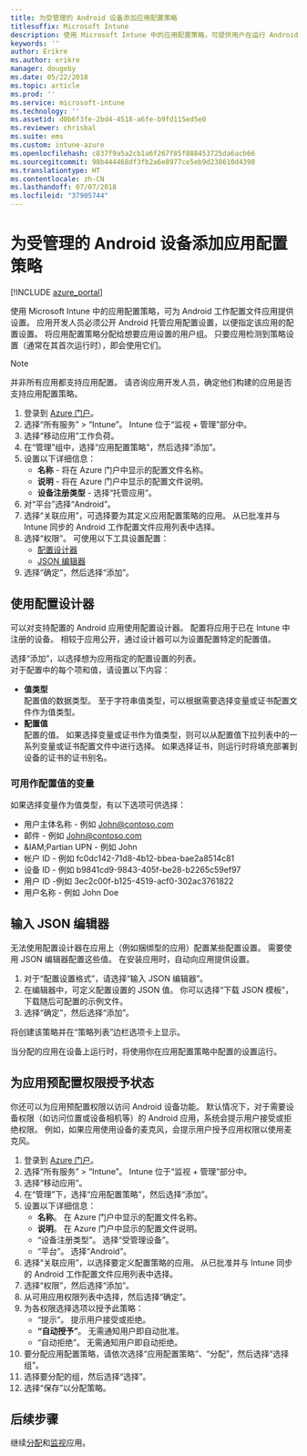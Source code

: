 ```yaml
---
title: 为受管理的 Android 设备添加应用配置策略
titlesuffix: Microsoft Intune
description: 使用 Microsoft Intune 中的应用配置策略，可提供用户在运行 Android 工作配置文件应用时的设置。
keywords: ''
author: Erikre
ms.author: erikre
manager: dougeby
ms.date: 05/22/2018
ms.topic: article
ms.prod: ''
ms.service: microsoft-intune
ms.technology: ''
ms.assetid: d0b6f3fe-2bd4-4518-a6fe-b9fd115ed5e0
ms.reviewer: chrisbal
ms.suite: ems
ms.custom: intune-azure
ms.openlocfilehash: c837f9a5a2cb1a6f267f85f888453725da6acb66
ms.sourcegitcommit: 98b444468df3fb2a6e8977ce5eb9d238610d4398
ms.translationtype: HT
ms.contentlocale: zh-CN
ms.lasthandoff: 07/07/2018
ms.locfileid: "37905744"
---
```

# <a name="add-app-configuration-policies-for-managed-android-devices"></a>为受管理的 Android 设备添加应用配置策略

[!INCLUDE [azure_portal](./includes/azure_portal.md)]

使用 Microsoft Intune 中的应用配置策略，可为 Android 工作配置文件应用提供设置。 应用开发人员必须公开 Android 托管应用配置设置，以便指定该应用的配置设置。 将应用配置策略分配给想要应用设置的用户组。  只要应用检测到策略设置（通常在其首次运行时），即会使用它们。

> [!Note]  
> 并非所有应用都支持应用配置。 请咨询应用开发人员，确定他们构建的应用是否支持应用配置策略。

1. 登录到 [Azure 门户](https://portal.azure.com)。
2. 选择“所有服务” > “Intune”。 Intune 位于“监视 + 管理”部分中。
3. 选择“移动应用”工作负荷。
4. 在“管理”组中，选择“应用配置策略”，然后选择“添加”。
5. 设置以下详细信息：
    - **名称** - 将在 Azure 门户中显示的配置文件名称。
    - **说明** - 将在 Azure 门户中显示的配置文件说明。
    - **设备注册类型** - 选择“托管应用”。
6. 对“平台”选择“Android”。
7. 选择“关联应用”，可选择要为其定义应用配置策略的应用。 从已批准并与 Intune 同步的 Android 工作配置文件应用列表中选择。
8. 选择“权限”。 可使用以下工具设置配置：
    - [配置设计器](#Use-the-configuration-designer)
    - [JSON 编辑器](#Enter-the-JSON-editor)
9. 选择“确定”，然后选择“添加”。

## <a name="use-the-configuration-designer"></a>使用配置设计器

可以对支持配置的 Android 应用使用配置设计器。 配置将应用于已在 Intune 中注册的设备。 相较于应用公开，通过设计器可以为设置配置特定的配置值。

选择“添加”，以选择想为应用指定的配置设置的列表。  
对于配置中的每个项和值，请设置以下内容：

  - **值类型**  
    配置值的数据类型。 至于字符串值类型，可以根据需要选择变量或证书配置文件作为值类型。
  - **配置值**  
    配置的值。 如果选择变量或证书作为值类型，则可以从配置值下拉列表中的一系列变量或证书配置文件中进行选择。  如果选择证书，则运行时将填充部署到设备的证书的证书别名。
    
### <a name="supported-variables-for-configuration-values"></a>可用作配置值的变量

如果选择变量作为值类型，有以下选项可供选择：
- 用户主体名称 - 例如 John@contoso.com
- 邮件 - 例如 John@contoso.com
- &IAM;Partian UPN - 例如 John
- 帐户 ID - 例如 fc0dc142-71d8-4b12-bbea-bae2a8514c81
- 设备 ID - 例如 b9841cd9-9843-405f-be28-b2265c59ef97
- 用户 ID -例如 3ec2c00f-b125-4519-acf0-302ac3761822
- 用户名称 - 例如 John Doe


## <a name="enter-the-json-editor"></a>输入 JSON 编辑器

无法使用配置设计器在应用上（例如捆绑型的应用）配置某些配置设置。 需要使用 JSON 编辑器配置这些值。 在安装应用时，自动向应用提供设置。

1. 对于“配置设置格式”，请选择“输入 JSON 编辑器”。
2. 在编辑器中，可定义配置设置的 JSON 值。 你可以选择“下载 JSON 模板”，下载随后可配置的示例文件。
3. 选择“确定”，然后选择“添加”。

将创建该策略并在“策略列表”边栏选项卡上显示。

当分配的应用在设备上运行时，将使用你在应用配置策略中配置的设置运行。

## <a name="preconfigure-the-permissions-grant-state-for-apps"></a>为应用预配置权限授予状态

你还可以为应用预配置权限以访问 Android 设备功能。 默认情况下，对于需要设备权限（如访问位置或设备相机等）的 Android 应用，系统会提示用户接受或拒绝权限。 例如，如果应用使用设备的麦克风，会提示用户授予应用权限以使用麦克风。

1. 登录到 [Azure 门户](https://portal.azure.com)。
2. 选择“所有服务” > “Intune”。 Intune 位于“监视 + 管理”部分中。
3. 选择“移动应用”。
3. 在“管理”下，选择“应用配置策略”，然后选择“添加”。
4. 设置以下详细信息：
    - **名称**。 在 Azure 门户中显示的配置文件名称。
    - **说明**。 在 Azure 门户中显示的配置文件说明。
    - “设备注册类型”。 选择“受管理设备”。
    - “平台”。 选择“Android”。
5. 选择“关联应用”，以选择要定义配置策略的应用。 从已批准并与 Intune 同步的 Android 工作配置文件应用列表中选择。
6. 选择“权限”，然后选择“添加”。
7. 从可用应用权限列表中选择，然后选择“确定”。
8. 为各权限选择选项以授予此策略：
    - “提示”。 提示用户接受或拒绝。
    - **“自动授予”**。 无需通知用户即自动批准。
    - “自动拒绝”。 无需通知用户即自动拒绝。
9. 要分配应用配置策略，请依次选择“应用配置策略”、“分配”，然后选择“选择组”。
10. 选择要分配的组，然后选择“选择”。
11. 选择“保存”以分配策略。

## <a name="next-steps"></a>后续步骤

继续[分配](apps-deploy.md)和[监视](apps-monitor.md)应用。

